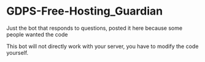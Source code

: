 # GDPS-Free-Hosting_Guardian
Just the bot that responds to questions, posted it here because some people wanted the code

This bot will not directly work with your server, you have to modify the code yourself.
